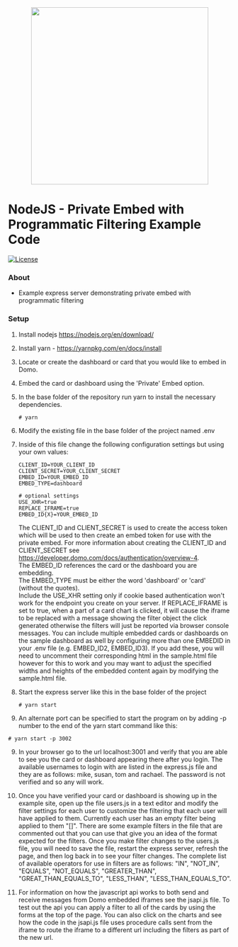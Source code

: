 <div align="center">
  <img src="https://github.com/domoinc/domo-node-sdk/blob/master/domo.png?raw=true" width="400" height="400"/>
</div>

# NodeJS - Private Embed with Programmatic Filtering Example Code
[![License](https://img.shields.io/badge/license-MIT-blue.svg?style=flat)](http://www.opensource.org/licenses/MIT)

### About

* Example express server demonstrating private embed with programmatic filtering

### Setup

1. Install nodejs https://nodejs.org/en/download/

2. Install yarn - https://yarnpkg.com/en/docs/install

2. Locate or create the dashboard or card that you would like to embed in Domo.

3. Embed the card or dashboard using the 'Private' Embed option.

4. In the base folder of the repository run yarn to install the necessary dependencies.
   ```
   # yarn
   ```

5. Modify the existing file in the base folder of the project named .env

6. Inside of this file change the following configuration settings but using your own values:
   ```
   CLIENT_ID=YOUR_CLIENT_ID
   CLIENT_SECRET=YOUR_CLIENT_SECRET
   EMBED_ID=YOUR_EMBED_ID
   EMBED_TYPE=dashboard

   # optional settings
   USE_XHR=true
   REPLACE_IFRAME=true
   EMBED_ID{X}=YOUR_EMBED_ID
   ```
 
   The CLIENT_ID and CLIENT_SECRET is used to create the access token which will be used to then create an embed token for use with the private embed.
   For more information about creating the CLIENT_ID and CLIENT_SECRET see https://developer.domo.com/docs/authentication/overview-4.  
   The EMBED_ID references the card or the dashboard you are embedding.  
   The EMBED_TYPE must be either the word 'dashboard' or 'card' (without the quotes).  
   Include the USE_XHR setting only if cookie based authentication won't work for the endpoint you create on your server.
   If REPLACE_IFRAME is set to true, when a part of a card chart is clicked, it will cause the iframe to be replaced with a message showing the filter object the click generated otherwise the filters will just be reported via browser console messages.
   You can include multiple embedded cards or dashboards on the sample dashboard as well by configuring more than one EMBEDID in your .env file (e.g. EMBED_ID2, EMBED_ID3). If you add these, you will need to uncomment their corresponding html in the sample.html file however for this to work and you may want to adjust the specified widths and heights of the embedded content again by modifying the sample.html file.

7. Start the express server like this in the base folder of the project
   ```
   # yarn start
   ```

8. An alternate port can be specified to start the program on by adding -p number to the end of the yarn start command like this:
```
# yarn start -p 3002
```

9. In your browser go to the url localhost:3001 and verify that you are able to see you the card or dashboard appearing there after you login. The available usernames to login with are listed in the express.js file and they are as follows: mike, susan, tom and rachael. The password is not verified and so any will work.

10. Once you have verified your card or dashboard is showing up in the example site, open up the file users.js in a text editor and modify the filter settings for each user to customize the filtering that each user will have applied to them. Currently each user has an empty filter being applied to them "[]". There are some example filters in the file that are commented out that you can use that give you an idea of the format expected for the filters. Once you make filter changes to the users.js file, you will need to save the file, restart the express server, refresh the page, and then log back in to see your filter changes. The complete list of available operators for use in filters are as follows: "IN", "NOT_IN", "EQUALS", "NOT_EQUALS", "GREATER_THAN", "GREAT_THAN_EQUALS_TO", "LESS_THAN", "LESS_THAN_EQUALS_TO".

11. For information on how the javascript api works to both send and receive messages from Domo embedded iframes see the jsapi.js file. To test out the api you can apply a filter to all of the cards by using the forms at the top of the page. You can also click on the charts and see how the code in the jsapi.js file uses procedure calls sent from the iframe to route the iframe to a different url including the filters as part of the new url. 